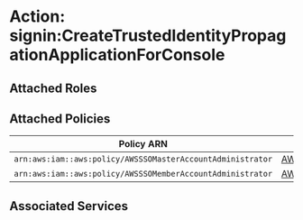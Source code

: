 # Action: signin:CreateTrustedIdentityPropagationApplicationForConsole

## Attached Roles

## Attached Policies

| Policy ARN | Policy Name |
|------------|-------------|
| `arn:aws:iam::aws:policy/AWSSSOMasterAccountAdministrator` | [AWSSSOMasterAccountAdministrator](../policies.md#awsssomasteraccountadministrator) |
| `arn:aws:iam::aws:policy/AWSSSOMemberAccountAdministrator` | [AWSSSOMemberAccountAdministrator](../policies.md#awsssomemberaccountadministrator) |

## Associated Services

